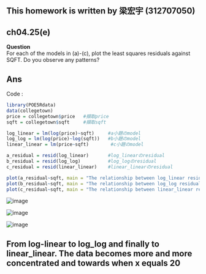 
## This homework is written by 梁宏宇 (312707050)

## ch04.25(e)

**Question** \
For each of the models in (a)-(c), plot the least squares residuals against SQFT. Do you observe any patterns?

## Ans 

Code :

``` r
library(POE5Rdata)
data(collegetown)
price = collegetown$price   #擷取price
sqft = collegetown$sqft     #擷取sqft

log_linear = lm(log(price)~sqft)     #a小題のmodel
log_log = lm(log(price)~log(sqft))   #b小題のmodel
linear_linear = lm(price~sqft)        #c小題のmodel  

a_residual = resid(log_linear)       #log_linearのresidual
b_residual = resid(log_log)          #log_logのresidual
c_residual = resid(linear_linear)    #linear_linearのresidual

plot(a_residual~sqft, main = "The relationship between log_linear residual and sqft")
plot(b_residual~sqft, main = "The relationship between log_log residual and sqft")
plot(c_residual~sqft, main = "The relationship between linear_linear residual and sqft")

```



![image](https://github.com/HWTeng-Course/202402-Financial-Econometrics/assets/127933479/4f3dbebd-9753-4390-a55c-bb4b0cde0131)



![image](https://github.com/HWTeng-Course/202402-Financial-Econometrics/assets/127933479/36be4db4-99c9-4844-b5b7-b6a63723840f)



![image](https://github.com/HWTeng-Course/202402-Financial-Econometrics/assets/127933479/a8fd7f80-0f23-4d30-94f0-36c693f4010f)




## From log-linear to log_log and finally to linear_linear. The data becomes more and more concentrated and towards when x equals 20


